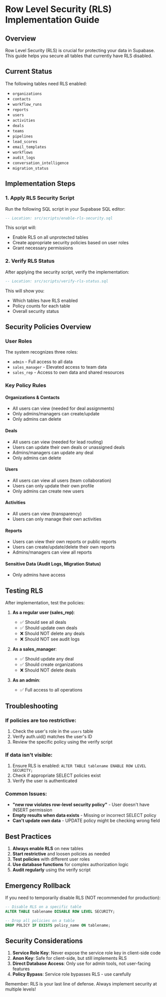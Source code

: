 # Row Level Security (RLS) Implementation Guide

## Overview
Row Level Security (RLS) is crucial for protecting your data in Supabase. This guide helps you secure all tables that currently have RLS disabled.

## Current Status
The following tables need RLS enabled:
- `organizations`
- `contacts`
- `workflow_runs`
- `reports`
- `users`
- `activities`
- `deals`
- `teams`
- `pipelines`
- `lead_scores`
- `email_templates`
- `workflows`
- `audit_logs`
- `conversation_intelligence`
- `migration_status`

## Implementation Steps

### 1. Apply RLS Security Script
Run the following SQL script in your Supabase SQL editor:
```sql
-- Location: src/scripts/enable-rls-security.sql
```

This script will:
- Enable RLS on all unprotected tables
- Create appropriate security policies based on user roles
- Grant necessary permissions

### 2. Verify RLS Status
After applying the security script, verify the implementation:
```sql
-- Location: src/scripts/verify-rls-status.sql
```

This will show you:
- Which tables have RLS enabled
- Policy counts for each table
- Overall security status

## Security Policies Overview

### User Roles
The system recognizes three roles:
- `admin` - Full access to all data
- `sales_manager` - Elevated access to team data
- `sales_rep` - Access to own data and shared resources

### Key Policy Rules

#### Organizations & Contacts
- All users can view (needed for deal assignments)
- Only admins/managers can create/update
- Only admins can delete

#### Deals
- All users can view (needed for lead routing)
- Users can update their own deals or unassigned deals
- Admins/managers can update any deal
- Only admins can delete

#### Users
- All users can view all users (team collaboration)
- Users can only update their own profile
- Only admins can create new users

#### Activities
- All users can view (transparency)
- Users can only manage their own activities

#### Reports
- Users can view their own reports or public reports
- Users can create/update/delete their own reports
- Admins/managers can view all reports

#### Sensitive Data (Audit Logs, Migration Status)
- Only admins have access

## Testing RLS

After implementation, test the policies:

1. **As a regular user (sales_rep)**:
   - ✅ Should see all deals
   - ✅ Should update own deals
   - ❌ Should NOT delete any deals
   - ❌ Should NOT see audit logs

2. **As a sales_manager**:
   - ✅ Should update any deal
   - ✅ Should create organizations
   - ❌ Should NOT delete deals

3. **As an admin**:
   - ✅ Full access to all operations

## Troubleshooting

### If policies are too restrictive:
1. Check the user's role in the `users` table
2. Verify auth.uid() matches the user's ID
3. Review the specific policy using the verify script

### If data isn't visible:
1. Ensure RLS is enabled: `ALTER TABLE tablename ENABLE ROW LEVEL SECURITY;`
2. Check if appropriate SELECT policies exist
3. Verify the user is authenticated

### Common Issues:
- **"new row violates row-level security policy"** - User doesn't have INSERT permission
- **Empty results when data exists** - Missing or incorrect SELECT policy
- **Can't update own data** - UPDATE policy might be checking wrong field

## Best Practices

1. **Always enable RLS** on new tables
2. **Start restrictive** and loosen policies as needed
3. **Test policies** with different user roles
4. **Use database functions** for complex authorization logic
5. **Audit regularly** using the verify script

## Emergency Rollback

If you need to temporarily disable RLS (NOT recommended for production):
```sql
-- Disable RLS on a specific table
ALTER TABLE tablename DISABLE ROW LEVEL SECURITY;

-- Drop all policies on a table
DROP POLICY IF EXISTS policy_name ON tablename;
```

## Security Considerations

1. **Service Role Key**: Never expose the service role key in client-side code
2. **Anon Key**: Safe for client-side, but still implements RLS
3. **Direct Database Access**: Only use for admin tools, not user-facing features
4. **Policy Bypass**: Service role bypasses RLS - use carefully

Remember: RLS is your last line of defense. Always implement security at multiple levels!